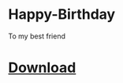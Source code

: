 # Happy-Birthday
To my best friend

# [Download](https://objects.githubusercontent.com/github-production-release-asset-2e65be/467494097/2365fc00-2402-4e38-9245-e2058dbac832?X-Amz-Algorithm=AWS4-HMAC-SHA256&X-Amz-Credential=AKIAIWNJYAX4CSVEH53A%2F20220308%2Fus-east-1%2Fs3%2Faws4_request&X-Amz-Date=20220308T121343Z&X-Amz-Expires=300&X-Amz-Signature=3303459da2bc99c2c206945bb250e5d8d5137578251d074d0814eb7ff1129d03&X-Amz-SignedHeaders=host&actor_id=95469479&key_id=0&repo_id=467494097&response-content-disposition=attachment%3B%20filename%3DHappy_birthday.rar&response-content-type=application%2Foctet-stream)
